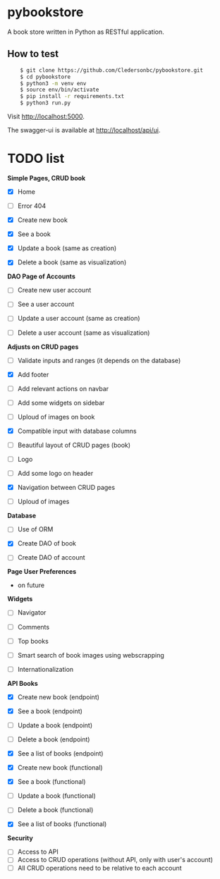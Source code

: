 # pybookstore
A book store written in Python as RESTful application.

## How to test
```bash
	$ git clone https://github.com/Cledersonbc/pybookstore.git
	$ cd pybookstore
	$ python3 -m venv env
	$ source env/bin/activate
	$ pip install -r requirements.txt
	$ python3 run.py
```

Visit [http://localhost:5000](http://localhost:5000).


The swagger-ui is available at [http://localhost/api/ui](http://localhost/api/ui).

# TODO list

**Simple Pages, CRUD book**
* [X] Home
* [ ] Error 404
* [X] Create new book
* [X] See a book
* [X] Update a book (same as creation)
* [X] Delete a book (same as visualization)


**DAO Page of Accounts**
* [ ] Create new user account
* [ ] See a user account
* [ ] Update a user account (same as creation)
* [ ] Delete a user account (same as visualization)


**Adjusts on CRUD pages**
* [ ] Validate inputs and ranges (it depends on the database)
* [X] Add footer
* [ ] Add relevant actions on navbar
* [ ] Add some widgets on sidebar
* [ ] Uploud of images on book
* [X] Compatible input with database columns
* [ ] Beautiful layout of CRUD pages (book)
* [ ] Logo
* [ ] Add some logo on header
* [X] Navigation between CRUD pages
* [ ] Uploud of images


**Database**
* [ ] Use of ORM
* [X] Create DAO of book
* [ ] Create DAO of account


**Page User Preferences**
* on future


**Widgets**
* [ ] Navigator
* [ ] Comments
* [ ] Top books
* [ ] Smart search of book images using webscrapping
* [ ] Internationalization


**API Books**
* [X] Create new book (endpoint)
* [X] See a book (endpoint)
* [ ] Update a book (endpoint)
* [ ] Delete a book (endpoint)
* [X] See a list of books (endpoint)
* [X] Create new book (functional)
* [X] See a book (functional)
* [ ] Update a book (functional)
* [ ] Delete a book (functional)
* [X] See a list of books (functional)


**Security**
* [ ] Access to API
* [ ] Access to CRUD operations (without API, only with user's account)
* [ ] All CRUD operations need to be relative to each account
